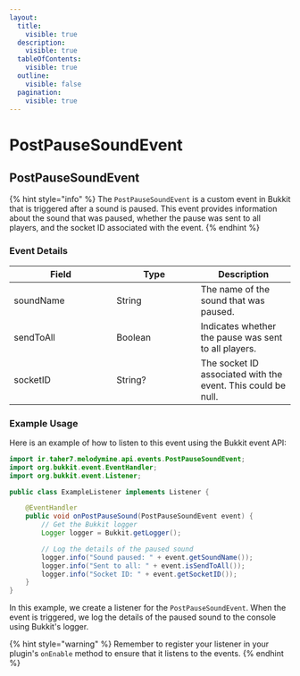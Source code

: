 ```yaml
---
layout:
  title:
    visible: true
  description:
    visible: true
  tableOfContents:
    visible: true
  outline:
    visible: false
  pagination:
    visible: true
---
```


# PostPauseSoundEvent

## PostPauseSoundEvent

{% hint style="info" %}
The `PostPauseSoundEvent` is a custom event in Bukkit that is triggered after a sound is paused. This event provides information about the sound that was paused, whether the pause was sent to all players, and the socket ID associated with the event.
{% endhint %}

### Event Details

<table><thead><tr><th width="168">Field</th><th width="135">Type</th><th>Description</th></tr></thead><tbody><tr><td>soundName</td><td>String</td><td>The name of the sound that was paused.</td></tr><tr><td>sendToAll</td><td>Boolean</td><td>Indicates whether the pause was sent to all players.</td></tr><tr><td>socketID</td><td>String?</td><td>The socket ID associated with the event. This could be null.</td></tr></tbody></table>

### Example Usage

Here is an example of how to listen to this event using the Bukkit event API:

```java
import ir.taher7.melodymine.api.events.PostPauseSoundEvent;
import org.bukkit.event.EventHandler;
import org.bukkit.event.Listener;

public class ExampleListener implements Listener {

    @EventHandler
    public void onPostPauseSound(PostPauseSoundEvent event) {
        // Get the Bukkit logger
        Logger logger = Bukkit.getLogger();

        // Log the details of the paused sound
        logger.info("Sound paused: " + event.getSoundName());
        logger.info("Sent to all: " + event.isSendToAll());
        logger.info("Socket ID: " + event.getSocketID());
    }
}
```

In this example, we create a listener for the `PostPauseSoundEvent`. When the event is triggered, we log the details of the paused sound to the console using Bukkit's logger.

{% hint style="warning" %}
Remember to register your listener in your plugin's `onEnable` method to ensure that it listens to the events.
{% endhint %}
